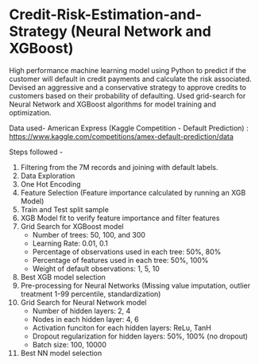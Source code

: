 # Credit-Risk-Estimation-and-Strategy (Neural Network and XGBoost)
High performance machine learning model using Python to predict if the customer will default in credit payments and calculate the risk associated. Devised an aggressive and a conservative strategy to approve credits to customers based on their probability of defaulting. Used grid-search for Neural Network and XGBoost algorithms for model training and optimization.

Data used- American Express (Kaggle Competition - Default Prediction) : https://www.kaggle.com/competitions/amex-default-prediction/data

Steps followed -
1. Filtering from the 7M records and joining with default labels.
2. Data Exploration
3. One Hot Encoding
4. Feature Selection (Feature importance calculated by running an XGB Model)
5. Train and Test split sample
6. XGB Model fit to verify feature importance and filter features
7. Grid Search for XGBoost model
    - 	Number of trees: 50, 100, and 300
    - 	Learning Rate: 0.01, 0.1
    - 	Percentage of observations used in each tree: 50%, 80%
    - 	Percentage of features used in each tree: 50%, 100%
    - 	Weight of default observations: 1, 5, 10
8. Best XGB model selection
9. Pre-processing for Neural Networks (Missing value imputation, outlier treatment 1-99 percentile, standardization)
10. Grid Search for Neural Network model
    - 	Number of hidden layers: 2, 4
    - 	Nodes in each hidden layer: 4, 6
    - 	Activation funciton for each hidden layers: ReLu, TanH
    - 	Dropout regularization for hidden layers: 50%, 100% (no dropout)
    - 	Batch size: 100, 10000
11. Best NN model selection
  
